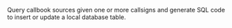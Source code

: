 Query callbook sources given one or more callsigns and generate SQL code to insert or update a local database table.

